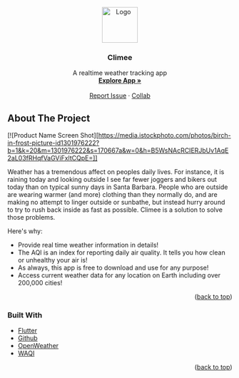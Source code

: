 <div id="top"></div>

<!-- PROJECT LOGO -->
<br />
<div align="center">
  <a href="https://github.com/phantom037/Climee">
    <img src="https://dlmocha.com/GameImages/climee.png" alt="Logo" width="80" height="80">
  </a>

<h3 align="center">Climee</h3>

  <p align="center">
    A realtime weather tracking app
    <br />
    <a href="https://dlmocha.com/app/climee"><strong>Explore App »</strong></a>
    <br />
    <br />
    <a href="https://dlmocha.com/contact">Report Issue</a>
    ·
    <a href="https://dlmocha.com/contact">Collab</a>
  </p>
</div>

<!-- ABOUT THE PROJECT -->
## About The Project

[![Product Name Screen Shot][https://media.istockphoto.com/photos/birch-in-frost-picture-id1301976222?b=1&k=20&m=1301976222&s=170667a&w=0&h=B5WsNAcRCIERJbUv1AqE2aL03fRHqfVaGViFxltCQpE=]]

Weather has a tremendous affect on peoples daily lives. For instance, it is raining today and looking outside I see far fewer joggers and bikers out today than on typical sunny days in Santa Barbara. People who are outside are wearing warmer (and more) clothing than they normally do, and are making no attempt to linger outside or sunbathe, but instead hurry around to try to rush back inside as fast as possible. Climee is a solution to solve those problems.

Here's why:
* Provide real time weather information in details!
* The AQI is an index for reporting daily air quality. It tells you how clean or unhealthy your air is!
* As always, this app is free to download and use for any purpose!
* Access current weather data for any location on Earth including over 200,000 cities!

<p align="right">(<a href="#top">back to top</a>)</p>



### Built With

* [Flutter](https://flutter.dev/)
* [Github](https://github.com/)
* [OpenWeather](https://openweathermap.org/)
* [WAQI](https://waqi.info/)

<p align="right">(<a href="#top">back to top</a>)</p>


